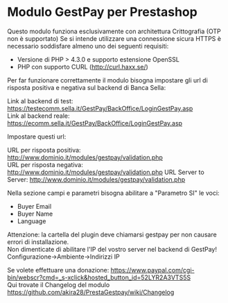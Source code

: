 # Modulo GestPay per Prestashop

Questo modulo funziona esclusivamente con architettura Crittografia (OTP non è supportato)
Se si intende utilizzare una connessione sicura HTTPS è necessario soddisfare almeno uno dei seguenti requisiti:
* Versione di PHP > 4.3.0 e supporto estensione OpenSSL
* PHP con supporto CURL (http://curl.haxx.se/)

Per far funzionare correttamente il modulo bisogna impostare gli url di risposta positiva e negativa sul backend di Banca Sella:

Link al backend di test: https://testecomm.sella.it/GestPay/BackOffice/LoginGestPay.asp  
Link al backend reale: https://ecomm.sella.it/GestPay/BackOffice/LoginGestPay.asp

Impostare questi url:

URL per risposta positiva: 
http://www.dominio.it/modules/gestpay/validation.php  
URL per risposta negativa: 
http://www.dominio.it/modules/gestpay/validation.php 
URL Server to Server: 
http://www.dominio.it/modules/gestpay/validation.php

Nella sezione campi e parametri bisogna abilitare a "Parametro SI" le voci:
* Buyer Email
* Buyer Name
* Language

Attenzione: la cartella del plugin deve chiamarsi gestpay per non causare errori di installazione.  
Non dimenticate di abilitare l'IP del vostro server nel backend di GestPay! Configurazione->Ambiente->Indirizzi IP

Se volete effettuare una donazione: https://www.paypal.com/cgi-bin/webscr?cmd=_s-xclick&hosted_button_id=52LYR2A3VTS5S  
Qui trovate il Changelog del modulo https://github.com/akira28/PrestaGestpay/wiki/Changelog

